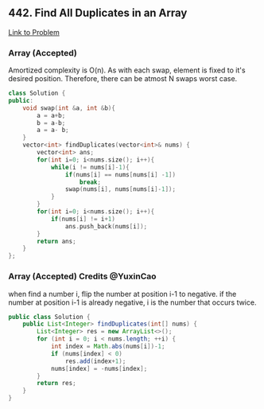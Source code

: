 ## 442. Find All Duplicates in an Array
[Link to Problem](https://leetcode.com/problems/find-all-duplicates-in-an-array/)

### Array (Accepted)
Amortized complexity is O(n). As with each swap, element is fixed to it's desired position. Therefore, there can be atmost N swaps worst case.
```cpp
class Solution {
public:
    void swap(int &a, int &b){
        a = a+b;
        b = a-b;
        a = a- b;
    }
    vector<int> findDuplicates(vector<int>& nums) {
        vector<int> ans;
        for(int i=0; i<nums.size(); i++){
            while(i != nums[i]-1){
                if(nums[i] == nums[nums[i] -1])
                    break;
                swap(nums[i], nums[nums[i]-1]);
            }
        }
        for(int i=0; i<nums.size(); i++){
            if(nums[i] != i+1)
                ans.push_back(nums[i]);
        }
        return ans;
    }
};
```
### Array (Accepted) Credits @YuxinCao
when find a number i, flip the number at position i-1 to negative. 
if the number at position i-1 is already negative, i is the number that  occurs twice.
```java
public class Solution {    
    public List<Integer> findDuplicates(int[] nums) {
        List<Integer> res = new ArrayList<>();
        for (int i = 0; i < nums.length; ++i) {
            int index = Math.abs(nums[i])-1;
            if (nums[index] < 0)
                res.add(index+1);
            nums[index] = -nums[index];
        }
        return res;
    }
}
```